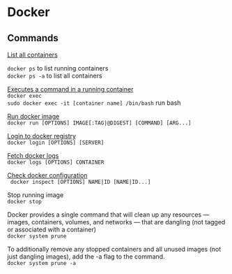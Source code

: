 # Docker

## Commands

[List all containers](https://docs.docker.com/engine/reference/commandline/ps/)

`docker ps` to list running containers  
`docker ps -a` to list all containers

[Executes a command in a running container](https://docs.docker.com/engine/reference/commandline/exec/)  
`docker exec`  
`sudo docker exec -it [container name] /bin/bash` run bash

[Run docker image](https://docs.docker.com/engine/reference/run/)  
`docker run [OPTIONS] IMAGE[:TAG|@DIGEST] [COMMAND] [ARG...]`

[Login to docker registry](https://docs.docker.com/engine/reference/commandline/login/)  
`docker login [OPTIONS] [SERVER]`

[Fetch docker logs](https://docs.docker.com/engine/reference/commandline/logs/)  
`docker logs [OPTIONS] CONTAINER`

[Check docker configuration](https://docs.docker.com/engine/reference/commandline/inspect/)  
` docker inspect [OPTIONS] NAME|ID [NAME|ID...]`

Stop running image  
`docker stop` 

Docker provides a single command that will clean up any resources — images, containers, volumes, and networks — that are dangling (not tagged or associated with a container)  
`docker system prune`

To additionally remove any stopped containers and all unused images (not just dangling images), add the -a flag to the command.  
`docker system prune -a`